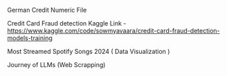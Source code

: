 German Credit Numeric File 

Credit Card Fraud detection Kaggle Link - https://www.kaggle.com/code/sowmyavaara/credit-card-fraud-detection-models-training

Most Streamed Spotify Songs 2024 ( Data Visualization ) 

Journey of LLMs (Web Scrapping)
